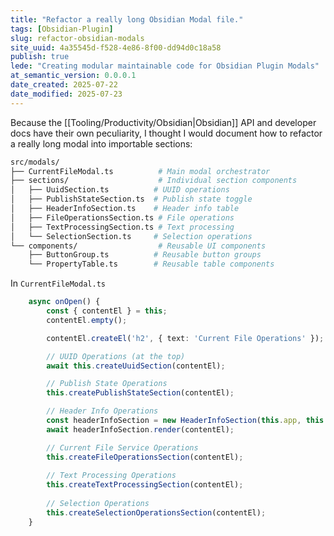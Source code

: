 ```yaml
---
title: "Refactor a really long Obsidian Modal file."
tags: [Obsidian-Plugin]
slug: refactor-obsidian-modals
site_uuid: 4a35545d-f528-4e86-8f00-dd94d0c18a58
publish: true
lede: "Creating modular maintainable code for Obsidian Plugin Modals"
at_semantic_version: 0.0.0.1
date_created: 2025-07-22
date_modified: 2025-07-23
---
```


Because the [[Tooling/Productivity/Obsidian|Obsidian]] API and developer docs have their own peculiarity, I thought I would document how to refactor a really long modal into importable sections:


```zsh
src/modals/
├── CurrentFileModal.ts          # Main modal orchestrator
├── sections/                    # Individual section components
│   ├── UuidSection.ts          # UUID operations
│   ├── PublishStateSection.ts  # Publish state toggle
│   ├── HeaderInfoSection.ts    # Header info table
│   ├── FileOperationsSection.ts # File operations
│   ├── TextProcessingSection.ts # Text processing
│   └── SelectionSection.ts     # Selection operations
└── components/                  # Reusable UI components
    ├── ButtonGroup.ts          # Reusable button groups
    └── PropertyTable.ts        # Reusable table components
```


In `CurrentFileModal.ts`
```typescript
    async onOpen() {
        const { contentEl } = this;
        contentEl.empty();

        contentEl.createEl('h2', { text: 'Current File Operations' });

        // UUID Operations (at the top)
        await this.createUuidSection(contentEl);

        // Publish State Operations
        this.createPublishStateSection(contentEl);

        // Header Info Operations
        const headerInfoSection = new HeaderInfoSection(this.app, this.editor);
        await headerInfoSection.render(contentEl);

        // Current File Service Operations
        this.createFileOperationsSection(contentEl);
        
        // Text Processing Operations
        this.createTextProcessingSection(contentEl);
        
        // Selection Operations
        this.createSelectionOperationsSection(contentEl);
    }
```